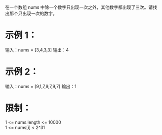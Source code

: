 在一个数组 nums 中除一个数字只出现一次之外，其他数字都出现了三次。请找出那个只出现一次的数字。

# 示例 1：

输入：nums = [3,4,3,3]
输出：4

# 示例 2：

输入：nums = [9,1,7,9,7,9,7]
输出：1

# 限制：

1 <= nums.length <= 10000  
1 <= nums[i] < 2^31